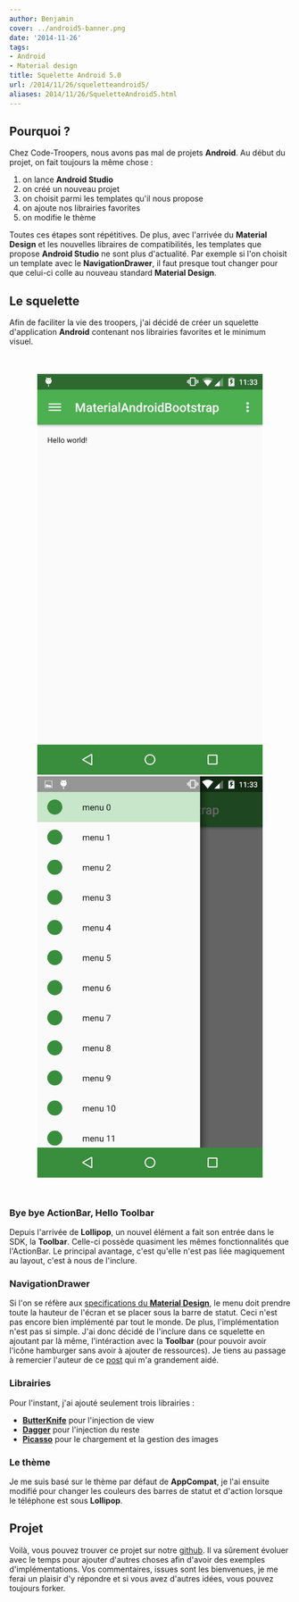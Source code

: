 ```yaml
---
author: Benjamin
cover: ../android5-banner.png
date: '2014-11-26'
tags:
- Android
- Material design
title: Squelette Android 5.0
url: /2014/11/26/squeletteandroid5/
aliases: 2014/11/26/SqueletteAndroid5.html
---
```



## Pourquoi ?

Chez Code-Troopers, nous avons pas mal de projets __Android__. Au début du projet, on fait toujours la même chose :

 1. on lance __Android Studio__
 2. on créé un nouveau projet
 3. on choisit parmi les templates qu'il nous propose
 4. on ajoute nos librairies favorites
 5. on modifie le thème

Toutes ces étapes sont répétitives. De plus, avec l'arrivée du __Material Design__ et
les nouvelles libraires de compatibilités, les templates que propose __Android Studio__ ne sont plus d'actualité. Par exemple si l'on choisit un template avec le __NavigationDrawer__, il faut presque tout changer pour que celui-ci colle au nouveau standard __Material Design__.



## Le squelette

Afin de faciliter la vie des troopers, j'ai décidé de créer un squelette d'application __Android__ contenant nos librairies favorites et le minimum visuel.

<div style="text-align:center;margin:50px">
<a href="/images/posts/2014-11-26-SqueletteAndroid5/screen1.png" data-lightbox="group-1" title="Page d'accueil du squelette" class="inlineBoxes">
<img class="medium" src="/images/posts/2014-11-26-SqueletteAndroid5/screen1.png" alt="Page d'accueil du squelette"/>
</a>
<a href="/images/posts/2014-11-26-SqueletteAndroid5/screen2.png" data-lightbox="group-1" title="Navigation drawer" class="inlineBoxes">
<img class="medium" src="/images/posts/2014-11-26-SqueletteAndroid5/screen2.png" alt="Navigation drawer"/>
</a>
</div>


### Bye bye ActionBar, Hello Toolbar

Depuis l'arrivée de __Lollipop__, un nouvel élément a fait son entrée dans le SDK, la __Toolbar__. Celle-ci possède quasiment les mêmes fonctionnalités que l'ActionBar. Le principal avantage, c'est qu'elle n'est pas liée magiquement au layout, c'est à nous de l'inclure.

### NavigationDrawer

Si l'on se réfère aux [specifications du __Material Design__](http://www.google.com/design/spec/patterns/navigation-drawer.html), le menu doit prendre toute la hauteur de l'écran et se placer sous la barre de statut. Ceci n'est pas encore bien implémenté par tout le monde. De plus, l'implémentation n'est pas si simple. J'ai donc décidé de l'inclure dans ce squelette en ajoutant par là même, l'intéraction avec la __Toolbar__ (pour pouvoir avoir l'icône hamburger sans avoir à ajouter de ressources). Je tiens au passage à remercier l'auteur de ce [post](http://stackoverflow.com/questions/26745300/navigation-drawer-semi-transparent-over-status-bar-not-working) qui m'a grandement aidé.

### Librairies

Pour l'instant, j'ai ajouté seulement trois librairies :

* [__ButterKnife__](http://jakewharton.github.io/butterknife/) pour l'injection de view
* [__Dagger__](http://square.github.io/dagger/) pour l'injection du reste
* [__Picasso__](http://square.github.io/picasso/) pour le chargement et la gestion des images

### Le thème

Je me suis basé sur le thème par défaut de __AppCompat__, je l'ai ensuite modifié pour changer les couleurs des barres de statut et d'action lorsque le téléphone est sous __Lollipop__.

## Projet

Voilà, vous pouvez trouver ce projet sur notre [github](https://github.com/code-troopers/material-android-bootstrap). Il va sûrement évoluer avec le temps pour ajouter d'autres choses afin d'avoir des exemples d'implémentations. Vos commentaires, issues sont les bienvenues, je me ferai un plaisir d'y répondre et si vous avez d'autres idées, vous pouvez toujours forker.
